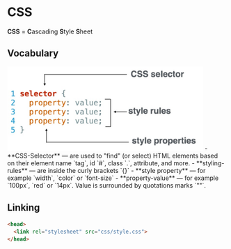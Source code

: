 # CSS

**CSS** = **C**ascading **S**tyle **S**heet 

## Vocabulary

<img src="pics/css-syntax.png" width="450px" />
- **CSS-Selector** — are used to "find" (or select) HTML elements based on their element name `tag`, id `#`, class `.`, attribute, and more. 
- **styling-rules** — are inside the curly brackets `{}`
- **style property** — for example `width`, `color` or `font-size`
- **property-value** — for example `100px`, `red` or `14px`. Value is surrounded by quotations marks `""`.

## Linking

```html
<head>
  <link rel="stylesheet" src="css/style.css">
</head>
```